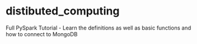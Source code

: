 # distibuted_computing
Full PySpark Tutorial - Learn the definitions as well as basic functions and how to connect to MongoDB
